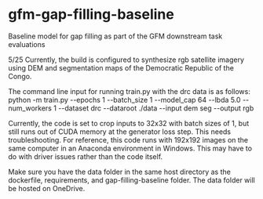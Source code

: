 # gfm-gap-filling-baseline
Baseline model for gap filling as part of the GFM downstream task evaluations

5/25
Currently, the build is configured to synthesize rgb satellite imagery using DEM and segmentation maps of the Democratic Republic of the Congo. 

The command line input for running train.py with the drc data is as follows: python -m train.py --epochs 1 --batch_size 1 --model_cap 64 --lbda 5.0 --num_workers 1 --dataset drc --dataroot ./data --input dem seg --output rgb

Currently, the code is set to crop inputs to 32x32 with batch sizes of 1, but still runs out of CUDA memory at the generator loss step. This needs troubleshooting. For reference, this code runs with 192x192 images on the same computer in an Anaconda environment in Windows. This may have to do with driver issues rather than the code itself.

Make sure you have the data folder in the same host directory as the dockerfile, requirements, and gap-filling-baseline folder. The data folder will be hosted on OneDrive.

